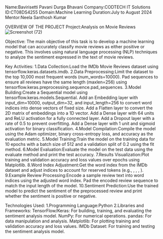 Name:Bavirisetti Pavani Durga Bhavani
Company:CODTECH IT Solutions
ID:CT08DS4255
Domain:Machine Learning
Duration:July to August 2024
Mentor:Neela Santhosh Kumar

OVERVIEW OF THE PROJECT
Project:Analysis on Movie Reviews 
![Screenshot (72)](https://github.com/user-attachments/assets/031cd3e3-f498-429f-9c32-d6676d6b2d93)

Objective:
The main objective of this task is to develop a machine learning model that can accurately classify movie reviews as either positive or negative. This involves using natural language processing (NLP) techniques to analyze the sentiment expressed in the text of movie reviews.

Key Activities:
1.Data Collection:Load the IMDb Movie Reviews dataset using tensorflow.keras.datasets.imdb.
2.Data Preprocessing:Limit the dataset to the top 10,000 most frequent words (num_words=10000).
Pad sequences to ensure all reviews have the same length (maxlen=256) using tensorflow.keras.preprocessing.sequence.pad_sequences.
3.Model Building:Create a Sequential model using tensorflow.keras.models.Sequential.
Add an Embedding layer with input_dim=10000, output_dim=32, and input_length=256 to convert word indices into dense vectors of fixed size.
Add a Flatten layer to convert the 2D matrix of embeddings into a 1D vector.
Add a Dense layer with 64 units and ReLU activation for a fully connected layer.
Add a Dropout layer with a rate of 0.5 to prevent overfitting.
Add a Dense layer with 1 unit and sigmoid activation for binary classification.
4.Model Compilation:Compile the model using the Adam optimizer, binary cross-entropy loss, and accuracy as the evaluation metric.
5.Model Training:Train the model on the training data for 10 epochs with a batch size of 512 and a validation split of 0.2 using the fit method.
6.Model Evaluation:Evaluate the model on the test data using the evaluate method and print the test accuracy.
7.Results Visualization:Plot training and validation accuracy and loss values over epochs using Matplotlib.
8.Word Index Adjustment:Get the word index from the IMDb dataset and adjust indices to account for reserved tokens (e.g., <PAD>, <START>, <UNK>, <UNUSED>).
9.Example Review Processing:Encode a sample review text into word indices using the adjusted word index.
Pad the encoded review sequence to match the input length of the model.
10.Sentiment Prediction:Use the trained model to predict the sentiment of the preprocessed review and print whether the sentiment is positive or negative.

Technologies Used:
1.Programming Language:Python
2.Libraries and Frameworks:
TensorFlow/Keras: For building, training, and evaluating the sentiment analysis model.
NumPy: For numerical operations.
pandas: For data manipulation and analysis.
Matplotlib: For plotting training and validation accuracy and loss values.
IMDb Dataset: For training and testing the sentiment analysis model.


